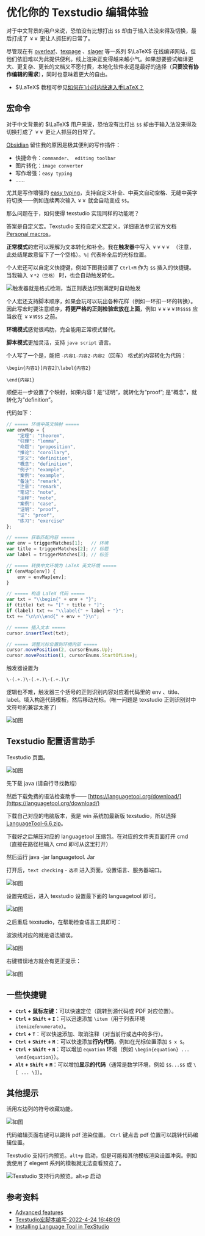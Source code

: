 # 优化你的 Texstudio 编辑体验


对于中文背景的用户来说，恐怕没有比想打出 `$$` 却由于输入法没来得及切换，最后打成了 `￥￥` 更让人抓狂的日常了。

尽管现在有 [overleaf](https://www.overleaf.com/)、[texpage](https://www.texpage.com/zh/) 、[slager](https://www.slager.link/#/home) 等一系列 $\LaTeX$ 在线编译网站，但他们依旧难以为此提供便利。线上渲染正变得越来越小气。如果想要尝试编译更大、更复杂、更长的文档又不愿付费，本地化软件永远是最好的选择（**只要没有协作编辑的需求**），同时也意味着更大的自由。

 - $\LaTeX$ 教程可参见[如何在1小时内快速入手LaTeX？](https://blog.huaxiangshan.com/zh-cn/posts/latex/)

## 宏命令

对于中文背景的 $\LaTeX$ 用户来说，恐怕没有比打出 `$$` 却由于输入法没来得及切换打成了 `￥￥` 更让人抓狂的日常了。

 [Obsidian](https://blog.huaxiangshan.com/zh-cn/posts/ob/) 留住我的原因是极其便利的写作插件：
 
- 快捷命令：`commander`、` editing toolbar`
- 图片转化：`image converter`
- 写作增强：`easy typing`
- ......

尤其是写作增强的 [easy typing](https://github.com/Yaozhuwa/easy-typing-obsidian/tree/master)，支持自定义补全、中英文自动空格、无缝中英字符切换——例如连续两次输入 `￥￥` 就会自动变成 `$$`。

那么问题在于，如何使得 texstudio 实现同样的功能呢？

答案是自定义宏。Texstudio 支持自定义宏定义，详细语法参见官方文档 [Personal macros](https://texstudio-org.github.io/advanced.html#personal-macros)。

**正常模式**的宏可以理解为文本转化和补全。我在**触发器**中写入 `￥￥￥￥ `（注意，此处结尾故意留下了一个空格）。`%|` 代表补全后的光标位置。

个人宏还可以自定义快捷键，例如下图我设置了 `Ctrl+M` 作为 `$$` 插入的快捷键。当我输入 `￥*2（空格）` 时，也会自动触发转化。

![触发器就是格式检测，当正则表达识别满足时自动触发](/img/texstudio.zh-cn.md-1760090933518.webp)

个人宏还支持脚本顺序，如果会玩可以玩出各种花样（例如一环扣一环的转换）。因此写宏时要注意顺序，**将更严格的正则检验宏放在上面**，例如 `￥￥￥￥转$$$$` 应当放在 `￥￥转$$` 之前。

**环境模式**感觉很鸡肋，完全能用正常模式替代。

**脚本模式**更加灵活，支持 `java script` 语言。

个人写了一个是，能把 `-内容1-内容2-内容2`（回车） 格式的内容转化为代码：

```
\begin{内容1}[内容2]\label{内容2}

\end{内容1}
```

顺便进一步设置了个映射，如果内容 1 是“证明”，就转化为“proof”; 是“概念”，就转化为“definition”。

代码如下：

```js
// ===== 环境中英文映射 =====
var envMap = {
    "定理": "theorem",
    "引理": "lemma",
    "命题": "proposition",
    "推论": "corollary",
    "定义": "definition",
	"概念": "definition",
    "例子": "example",
	"案例": "example",
    "备注": "remark",
	"注意": "remark",
    "笔记": "note",
	"注释": "note",
    "案例": "case",
    "证明": "proof",
	"证": "proof",
    "练习": "exercise"
};

// ===== 获取匹配内容 =====
var env = triggerMatches[1];   // 环境
var title = triggerMatches[2]; // 标题
var label = triggerMatches[3]; // 标签

// ===== 转换中文环境为 LaTeX 英文环境 =====
if (envMap[env]) {
    env = envMap[env];
}

// ===== 构造 LaTeX 代码 =====
var txt = "\\begin{" + env + "}";
if (title) txt += "[" + title + "]";
if (label) txt += "\\label{" + label + "}";
txt += "\n\n\\end{" + env + "}\n";

// ===== 插入文本 =====
cursor.insertText(txt);

// ===== 调整光标位置到环境内部 =====
cursor.movePosition(2, cursorEnums.Up);
cursor.movePosition(1, cursorEnums.StartOfLine);


```

触发器设置为
```js
\-(.+.)\-(.+.)\-(.+.)\r
```

逻辑也不难，触发器三个括号的正则识别内容对应着代码里的 env 、title、label。填入构造代码模板，然后移动光标。(唯一问题是 texstudio 正则识别对中文符号的兼容太差了)

![如图](/img/texstudio.zh-cn.md-1760091756396.webp)


## Texstudio 配置语言助手

Texstudio 页面。

![如图](/img/LaTeX入门.zh-cn-1758093039527.webp)

先下载 java (请自行寻找教程)

然后下载免费的语法检查助手—— [https://languagetool.org/download/](https://languagetool.org/download/)

下载自己对应的电脑版本，我是 win 系统加最新版 texstudio，所以选择 [LanguageTool-6.6.zip](https://languagetool.org/download/LanguageTool-6.6.zip)。

下载好之后解压对应的 languagetool 压缩包。在对应的文件夹页面打开 cmd（直接在路径栏输入 cmd 即可从这里打开）

然后运行 java -jar languagetool. Jar

打开后，`text checking` - `选项` 进入页面，设置语言、服务器端口。

![如图](/img/LaTeX入门.zh-cn-1758092612033.webp)

设置完成后，进入 texstudio 设置最下面的 languagetool 即可。

![如图](/img/LaTeX入门.zh-cn-1758092768418.webp)

之后重启 texstudio，在帮助检查语言工具即可：

波浪线对应的就是语法错误。

![如图](/img/LaTeX入门.zh-cn-1758092931198.webp)

右键错误地方就会有更正提示：

![如图](/img/LaTeX入门.zh-cn-1758092975675.webp)

## 一些快捷键

- **`Ctrl` + 鼠标左键**：可以快速定位（跳转到源代码或 PDF 对应位置）。
- **`Ctrl` + `Shift` + `I`**：可以迅速添加 `\item`（用于列表环境 `itemize`/`enumerate`）。
- **`Ctrl` + `T`**：可以快速添加、取消注释（对当前行或选中的多行）。
- **`Ctrl` + `Shift` + `M`**：可以快速添加**行内代码**，例如在光标位置添加 `$ x $`。
- **`Ctrl` + `Shift` + `N`**：可以增加 `equation` 环境（例如 `\begin{equation} ... \end{equation}`）。
- **`Alt` + `Shift` + `M`**：可以增加**显示的代码**（通常是数学环境，例如 `$$...$$` 或 `\[ ... \]`）。

## 其他提示

活用左边列的符号收藏功能。

![如图](/img/texstudio.zh-cn.md-1760092010830.webp)

代码编辑页面右键可以跳转 pdf 渲染位置。
`Ctrl` 键点击 pdf 位置可以跳转代码编辑位置。


Texstudio 支持行内预览。`alt+p` 启动，但是可能和其他模板渲染设置冲突。例如我使用了 elegent 系列的模板就无法查看预览了。

![Texstudio 支持行内预览。`alt+p` 启动](/img/texstudio.zh-cn.md-1760238587723.webp)

## 参考资料

- [Advanced features](https://texstudio-org.github.io/advanced.html#personal-macros)
- [Texstudio宏脚本编写-2022-4-24 16:48:09](https://www.bilibili.com/video/BV1uA4y1X7Ji/?spm_id_from=333.1391.0.0&vd_source=0e137afa81fa006aaa9f39b597699a06)
- [Installing Language Tool in TexStudio](https://tex.stackexchange.com/questions/155148/installing-language-tool-in-texstudio)
